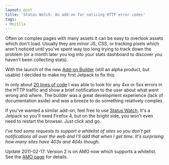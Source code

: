 ```yaml
---
layout: post
title: 'Status Watch: An add-on for noticing HTTP error codes'
tags:
- Mozilla
---
```

<p>Often on complex pages with many assets it can be easy to overlook assets which don't load.  Usually they are minor JS, CSS, or tracking pixels which aren't noticed until you've spent way too long trying to track down the problem (or a month later you log into your stats dashboard to discover you haven't been collecting stats).</p>
<p>With the launch of the new <a href="https://builder.addons.mozilla.org">Add-on Builder</a> (still an alpha product, but usable) I decided to make my first Jetpack to fix this.</p>
<p>In only about <a href="https://builder.addons.mozilla.org/addon/1000273/latest/">20 lines of code</a> I was able to look for any 4xx or 5xx errors in the HTTP traffic and show a brief notification to the user about what went wrong and where.  The builder was a great development experience (lack of documentation aside) and was a breeze to do something relatively complex.</p>
<p>If you've wanted a similar add-on, feel free to use <a href="https://addons.mozilla.org/en-US/firefox/addon/status-watch/">Status Watch</a>.  It's a Jetpack so you'll need Firefox 4, but on the bright side, you won't even need to restart the browser.  Just click and go.</p>
<p><em>I've had some requests to support a whitelist of sites so you don't get notifications all over the web and I'll add that when I get time.  It's surprising how many sites have 403s and 404s though.</em></p>
<p>Update 2011-02-17:  Version 2 is on AMO now which supports a whitelist.  See the <a href="https://addons.mozilla.org/en-US/firefox/addon/status-watch/">AMO page</a> for details.</p>

